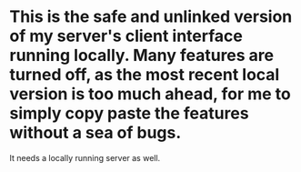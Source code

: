 # This is the safe and unlinked version of my server's client interface running locally. Many features are turned off, as the most recent local version is too much ahead, for me to simply copy paste the features without a sea of bugs.

It needs a locally running server as well.
